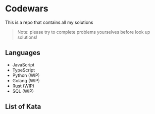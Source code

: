 # Codewars

This is a repo that contains all my solutions

> Note: please try to complete problems yourselves before look up solutions!

## Languages

- JavaScript
- TypeScript
- Python (WIP)
- Golang (WIP)
- Rust (WIP)
- SQL (WIP)

## List of Kata
